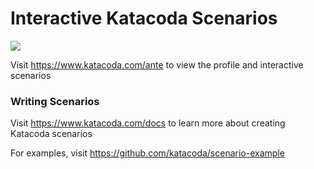 # Interactive Katacoda Scenarios

[![](http://shields.katacoda.com/katacoda/ante/count.svg)](https://www.katacoda.com/ante "Get your profile on Katacoda.com")

Visit https://www.katacoda.com/ante to view the profile and interactive scenarios

### Writing Scenarios
Visit https://www.katacoda.com/docs to learn more about creating Katacoda scenarios

For examples, visit https://github.com/katacoda/scenario-example
